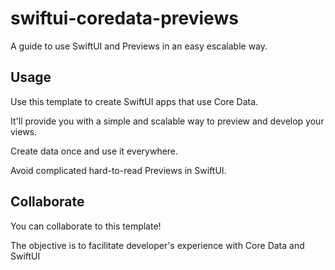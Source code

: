 # swiftui-coredata-previews
A guide to use SwiftUI and Previews in an easy escalable way.

## Usage

Use this template to create SwiftUI apps that use Core Data.

It'll provide you with a simple and scalable way to preview and develop your views.

Create data once and use it everywhere.

Avoid complicated hard-to-read Previews in SwiftUI.


## Collaborate

You can collaborate to this template!

The objective is to facilitate developer's experience with Core Data and SwiftUI


